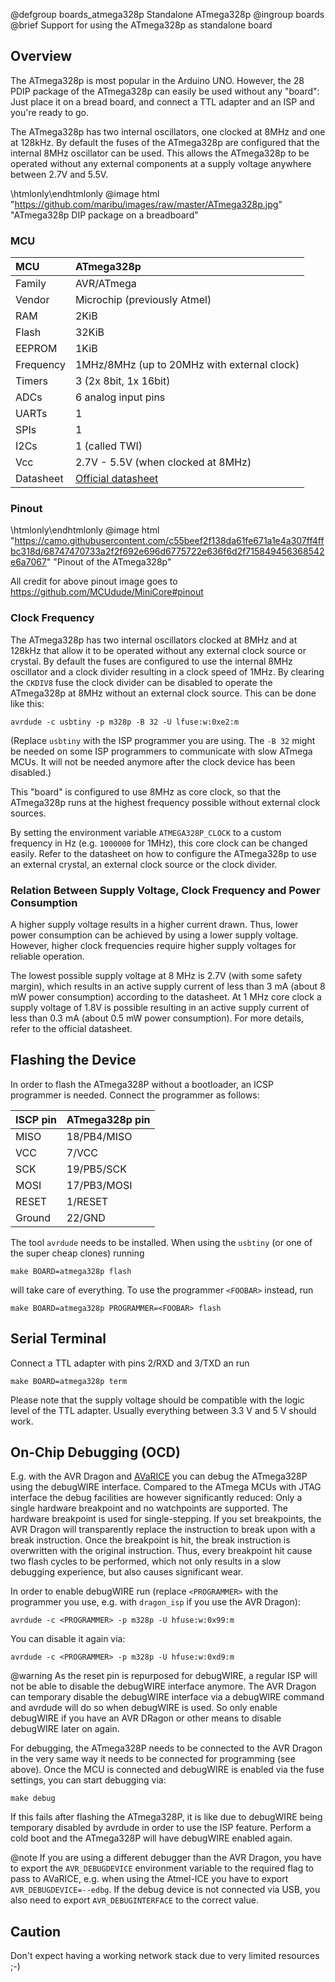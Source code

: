 @defgroup    boards_atmega328p Standalone ATmega328p
@ingroup     boards
@brief       Support for using the ATmega328p as standalone board

## Overview

The ATmega328p is most popular in the Arduino UNO. However, the 28 PDIP package
of the ATmega328p can easily be used without any "board": Just place it on a
bread board, and connect a TTL adapter and an ISP and you're ready to go.

The ATmega328p has two internal oscillators, one clocked at 8MHz and one at
128kHz. By default the fuses of the ATmega328p are configured that the internal
8MHz oscillator can be used. This allows the ATmega328p to be operated without
any external components at a supply voltage anywhere between 2.7V and 5.5V.

\htmlonly<style>div.image img[src="https://github.com/maribu/images/raw/master/ATmega328p.jpg"]{width:600px;}</style>\endhtmlonly
@image html "https://github.com/maribu/images/raw/master/ATmega328p.jpg" "ATmega328p DIP package on a breadboard"<br>

### MCU
| MCU           | ATmega328p                                    |
|:------------- |:--------------------------------------------- |
| Family        | AVR/ATmega                                    |
| Vendor        | Microchip (previously Atmel)                  |
| RAM           | 2KiB                                          |
| Flash         | 32KiB                                         |
| EEPROM        | 1KiB                                          |
| Frequency     | 1MHz/8MHz (up to 20MHz with external clock)   |
| Timers        | 3 (2x 8bit, 1x 16bit)                         |
| ADCs          | 6 analog input pins                           |
| UARTs         | 1                                             |
| SPIs          | 1                                             |
| I2Cs          | 1 (called TWI)                                |
| Vcc           | 2.7V - 5.5V (when clocked at 8MHz)            |
| Datasheet     | [Official datasheet](http://ww1.microchip.com/downloads/en/DeviceDoc/ATmega48A-PA-88A-PA-168A-PA-328-P-DS-DS40002061A.pdf) |

### Pinout

\htmlonly<style>div.image img[src="https://camo.githubusercontent.com/c55beef2f138da61fe671a1e4a307ff4ffbc318d/68747470733a2f2f692e696d6775722e636f6d2f715849456368542e6a7067"]{width:100%;}</style>\endhtmlonly
@image html "https://camo.githubusercontent.com/c55beef2f138da61fe671a1e4a307ff4ffbc318d/68747470733a2f2f692e696d6775722e636f6d2f715849456368542e6a7067" "Pinout of the ATmega328p"<br>

All credit for above pinout image goes to https://github.com/MCUdude/MiniCore#pinout

### Clock Frequency

The ATmega328p has two internal oscillators clocked at 8MHz and at 128kHz that
allow it to be operated without any external clock source or crystal. By default
the fuses are configured to use the internal 8MHz oscillator and a clock divider
resulting in a clock speed of 1MHz. By clearing the `CKDIV8` fuse the clock
divider can be disabled to operate the ATmega328p at 8MHz without an external
clock source. This can be done like this:

    avrdude -c usbtiny -p m328p -B 32 -U lfuse:w:0xe2:m

(Replace `usbtiny` with the ISP programmer you are using. The `-B 32` might
be needed on some ISP programmers to communicate with slow ATmega MCUs. It will
not be needed anymore after the clock device has been disabled.)

This "board" is configured to use 8MHz as core clock, so that the ATmega328p
runs at the highest frequency possible without external clock sources.

By setting the environment variable `ATMEGA328P_CLOCK` to a custom frequency in
Hz (e.g. `1000000` for 1MHz), this core clock can be changed easily. Refer to
the datasheet on how to configure the ATmega328p to use an external crystal,
an external clock source or the clock divider.

### Relation Between Supply Voltage, Clock Frequency and Power Consumption

A higher supply voltage results in a higher current drawn. Thus, lower power
consumption can be achieved by using a lower supply voltage. However, higher
clock frequencies require higher supply voltages for reliable operation.

The lowest possible supply voltage at 8 MHz is 2.7V (with some safety margin),
which results in an active supply current of less than 3 mA (about 8 mW power
consumption) according to the datasheet. At 1 MHz core clock a supply voltage of
1.8V is possible resulting in an active supply current of less than 0.3 mA
(about 0.5 mW power consumption). For more details, refer to the official
datasheet.

## Flashing the Device

In order to flash the ATmega328P without a bootloader, an ICSP programmer is
needed. Connect the programmer as follows:

| ISCP pin | ATmega328p pin |
|:-------- |:-------------- |
| MISO     | 18/PB4/MISO    |
| VCC      | 7/VCC          |
| SCK      | 19/PB5/SCK     |
| MOSI     | 17/PB3/MOSI    |
| RESET    | 1/RESET        |
| Ground   | 22/GND         |

The tool `avrdude` needs to be installed. When using the `usbtiny` (or one of
the super cheap clones) running

    make BOARD=atmega328p flash

will take care of everything. To use the programmer `<FOOBAR>` instead, run

    make BOARD=atmega328p PROGRAMMER=<FOOBAR> flash

## Serial Terminal

Connect a TTL adapter with pins 2/RXD and 3/TXD an run

    make BOARD=atmega328p term

Please note that the supply voltage should be compatible with the logic level of
the TTL adapter. Usually everything between 3.3 V and 5 V should work.

## On-Chip Debugging (OCD)

E.g. with the AVR Dragon and [AVaRICE](http://avarice.sourceforge.net/) you
can debug the ATmega328P using the debugWIRE interface. Compared to the ATmega
MCUs with JTAG interface the debug facilities are however significantly reduced:
Only a single hardware breakpoint and no watchpoints are supported. The
hardware breakpoint is used for single-stepping. If you set breakpoints, the
AVR Dragon will transparently replace the instruction to break upon with a
break instruction. Once the breakpoint is hit, the break instruction is
overwritten with the original instruction. Thus, every breakpoint hit cause two
flash cycles to be performed, which not only results in a slow debugging
experience, but also causes significant wear.

In order to enable debugWIRE run (replace `<PROGRAMMER>` with the programmer you
use, e.g. with `dragon_isp` if you use the AVR Dragon):

    avrdude -c <PROGRAMMER> -p m328p -U hfuse:w:0x99:m

You can disable it again via:

    avrdude -c <PROGRAMMER> -p m328p -U hfuse:w:0xd9:m

@warning    As the reset pin is repurposed for debugWIRE, a regular ISP will
            not be able to disable the debugWIRE interface anymore. The AVR
            Dragon can temporary disable the debugWIRE interface via a
            debugWIRE command and avrdude will do so when debugWIRE is used.
            So only enable debugWIRE if you have an AVR DRagon or other means
            to disable debugWIRE later on again.

For debugging, the ATmega328P needs to be connected to the AVR Dragon in the
very same way it needs to be connected for programming (see above). Once the
MCU is connected and debugWIRE is enabled via the fuse settings, you can start
debugging via:

    make debug

If this fails after flashing the ATmega328P, it is like due to debugWIRE
being temporary disabled by avrdude in order to use the ISP feature. Perform a
cold boot and the ATmega328P will have debugWIRE enabled again.

@note       If you are using a different debugger than the AVR Dragon, you have
            to export the `AVR_DEBUGDEVICE` environment variable to the required
            flag to pass to AVaRICE, e.g. when using the Atmel-ICE you have to
            export `AVR_DEBUGDEVICE=--edbg`. If the debug device is not
            connected via USB, you also need to export `AVR_DEBUGINTERFACE` to
            the correct value.

## Caution
Don't expect having a working network stack due to very limited resources ;-)
